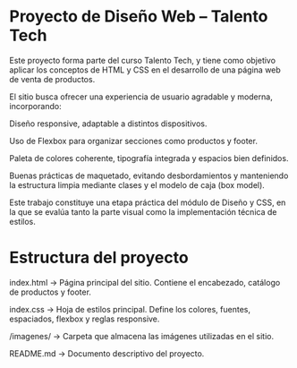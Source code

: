 # Proyecto de Diseño Web – Talento Tech

Este proyecto forma parte del curso Talento Tech, y tiene como objetivo aplicar los conceptos de HTML y CSS en el desarrollo de una página web de venta de productos.

El sitio busca ofrecer una experiencia de usuario agradable y moderna, incorporando:

Diseño responsive, adaptable a distintos dispositivos.

Uso de Flexbox para organizar secciones como productos y footer.

Paleta de colores coherente, tipografía integrada y espacios bien definidos.

Buenas prácticas de maquetado, evitando desbordamientos y manteniendo la estructura limpia mediante clases y el modelo de caja (box model).

Este trabajo constituye una etapa práctica del módulo de Diseño y CSS, en la que se evalúa tanto la parte visual como la implementación técnica de estilos.

# Estructura del proyecto

index.html → Página principal del sitio. Contiene el encabezado, catálogo de productos y footer.

index.css → Hoja de estilos principal. Define los colores, fuentes, espaciados, flexbox y reglas responsive.

/imagenes/ → Carpeta que almacena las imágenes utilizadas en el sitio.

README.md → Documento descriptivo del proyecto.
